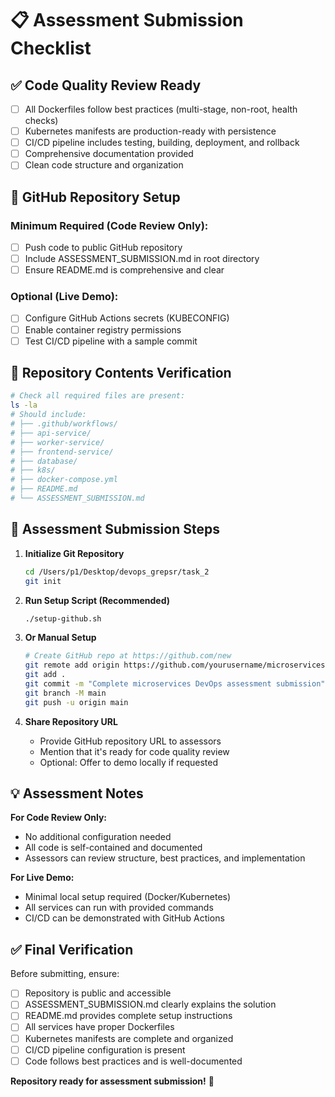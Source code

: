 # 📋 Assessment Submission Checklist

## ✅ **Code Quality Review Ready**
- [ ] All Dockerfiles follow best practices (multi-stage, non-root, health checks)
- [ ] Kubernetes manifests are production-ready with persistence
- [ ] CI/CD pipeline includes testing, building, deployment, and rollback
- [ ] Comprehensive documentation provided
- [ ] Clean code structure and organization

## 🚀 **GitHub Repository Setup**

### **Minimum Required (Code Review Only):**
- [ ] Push code to public GitHub repository
- [ ] Include ASSESSMENT_SUBMISSION.md in root directory
- [ ] Ensure README.md is comprehensive and clear

### **Optional (Live Demo):**
- [ ] Configure GitHub Actions secrets (KUBECONFIG)
- [ ] Enable container registry permissions
- [ ] Test CI/CD pipeline with a sample commit

## 📁 **Repository Contents Verification**

```bash
# Check all required files are present:
ls -la
# Should include:
# ├── .github/workflows/
# ├── api-service/
# ├── worker-service/  
# ├── frontend-service/
# ├── database/
# ├── k8s/
# ├── docker-compose.yml
# ├── README.md
# └── ASSESSMENT_SUBMISSION.md
```

## 🎯 **Assessment Submission Steps**

1. **Initialize Git Repository**
   ```bash
   cd /Users/p1/Desktop/devops_grepsr/task_2
   git init
   ```

2. **Run Setup Script (Recommended)**
   ```bash
   ./setup-github.sh
   ```

3. **Or Manual Setup**
   ```bash
   # Create GitHub repo at https://github.com/new
   git remote add origin https://github.com/yourusername/microservices-devops-assessment.git
   git add .
   git commit -m "Complete microservices DevOps assessment submission"
   git branch -M main  
   git push -u origin main
   ```

4. **Share Repository URL**
   - Provide GitHub repository URL to assessors
   - Mention that it's ready for code quality review
   - Optional: Offer to demo locally if requested

## 💡 **Assessment Notes**

**For Code Review Only:**
- No additional configuration needed
- All code is self-contained and documented
- Assessors can review structure, best practices, and implementation

**For Live Demo:**
- Minimal local setup required (Docker/Kubernetes)
- All services can run with provided commands
- CI/CD can be demonstrated with GitHub Actions

## ✅ **Final Verification**

Before submitting, ensure:
- [ ] Repository is public and accessible
- [ ] ASSESSMENT_SUBMISSION.md clearly explains the solution
- [ ] README.md provides complete setup instructions
- [ ] All services have proper Dockerfiles
- [ ] Kubernetes manifests are complete and organized
- [ ] CI/CD pipeline configuration is present
- [ ] Code follows best practices and is well-documented

**Repository ready for assessment submission!** 🎉